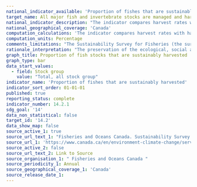 ```yaml
---
national_indicator_available: 'Proportion of fishes that are sustainably harvested'
target_name: All major fish and invertebrate stocks are managed and harvested at levels considered to be sustainable, starting at 96% in 2016, by 2023
national_indicator_description: "The indicator compares harvest rates with established harvest limits. These limits are based on scientific information, providing a direct measure of whether we are managing the use of these resources within ecosystem limits. It is one measure of fishing pressure on wild fish stocks."
national_geographical_coverage: 'Canada'
computation_calculations: 'The indicator compares harvest rates with harvest limits. These limits are based on scientific information and provide a direct measure of whether we are managing the use of these resources within ecosystem limits. The indicator is a simple tabulation of stocks based on whether harvest levels are within removal reference levels, within other harvest limits, or over harvest limits.'
computation_units: Percentage
comments_limitations: "The Sustainability Survey for Fisheries (the survey) is completed with the best available information. Since the oceans are wide and deep, and fish move between habitats, their populations are difficult to monitor. The survey summarizes information across a wide variety of species, management regimes, types of fisheries, geographic regions, and socio-economic contexts. Small changes in the set of surveyed stocks occur due to changes in the way stocks are assessed or managed. Results should be interpreted with this in mind. The indicator does not account for fished stocks that do not meet the criteria for major stocks. Seaweeds and other aquatic plants are also excluded."
rationale_interpretation: "The preservation of the ecological, social and economic value of fish stocks requires limiting harvest. Overfishing and other pressures can reduce the size and productivity of fish stocks, and in the past have even led to their collapse. The harvest rate is the proportion of the stock that is taken from the water, either intentionally or as bycatch. Harvest rates must be adjusted to reflect changing conditions and to protect stocks for the future."
graph_title: Proportion of fish stocks that are sustainably harvested
graph_type: bar
data_start_values:
  - field: Stock group
    value: "Total, all stock group"
indicator_name: 'Proportion of fishes that are sustainably harvested'
indicator_sort_order: 01-01-01
published: true
reporting_status: complete
indicator_number: 14.2.1
sdg_goal: '14'
data_non_statistical: false
target_id: '14.2'
data_show_map: false
source_active_1: true
source_url_text_1: "Fisheries and Oceans Canada. Sustainability Survey for Fisheries, Canadian Environmental Sustainability Indicators"
source_url_1: 'https://www.canada.ca/en/environment-climate-change/services/environmental-indicators/sustainable-fish-harvest.html'
source_active_2: false
source_url_text_2: Link to Source
source_organisation_1: " Fisheries and Oceans Canada "
source_periodicity_1: Annual
source_geographical_coverage_1: 'Canada'
source_release_date_1: 
---
```


